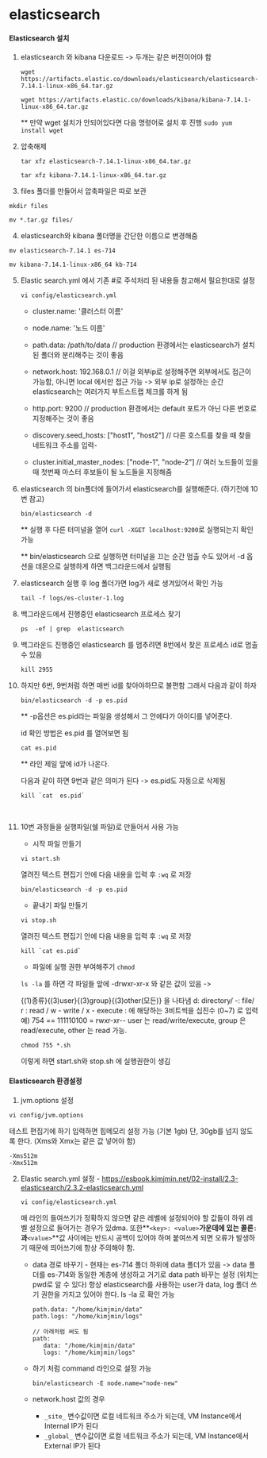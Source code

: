 # elasticsearch

#### Elasticsearch 설치

1. elasticsearch 와 kibana 다운로드 -> 두개는 같은 버전이어야 함

   ```
   wget https://artifacts.elastic.co/downloads/elasticsearch/elasticsearch-7.14.1-linux-x86_64.tar.gz
   ```

   ```
   wget https://artifacts.elastic.co/downloads/kibana/kibana-7.14.1-linux-x86_64.tar.gz
   ```

   ** 만약 wget 설치가 안되어있다면 다음 명령어로 설치 후  진행 `sudo yum install wget`  

   

2. 압축해제

   ```
   tar xfz elasticsearch-7.14.1-linux-x86_64.tar.gz
   ```

   ```
   tar xfz kibana-7.14.1-linux-x86_64.tar.gz  
   ```

   

3.  files 폴더를 만들어서 압축파일은 따로 보관

   ```
   mkdir files
   ```

   ```
   mv *.tar.gz files/  
   ```

   

4.  elasticsearch와 kibana 폴더명을 간단한 이름으로 변경해줌

   ```
   mv elasticsearch-7.14.1 es-714
   ```

   ```
   mv kibana-7.14.1-linux-x86_64 kb-714  
   ```



5. Elastic search.yml 에서 기존 #로 주석처리 된 내용들 참고해서 필요한대로 설정

   ```
   vi config/elasticsearch.yml
   ```

   - cluster.name: '클러스터 이름'

   - node.name: '노드 이름'

   - path.data: /path/to/data   // production 환경에서는 elasticsearch가 설치된 폴더와 분리해주는 것이 좋음

   - network.host: 192.168.0.1 // 이걸 외부ip로 설정해주면 외부에서도 접근이 가능함, 아니면 local 에서만 접근 가능  -> 외부 ip로 설정하는 순간 elasticsearch는 여러가지 부트스트랩 체크를 하게 됨

   -  http.port: 9200 // production 환경에서는 default 포트가 아닌 다른 번호로 지정해주는 것이 좋음

   - discovery.seed_hosts: ["host1", "host2"]  // 다른  호스트를 찾을 때 찾을 네트워크 주소를 입력-
   - cluster.initial_master_nodes:  ["node-1",  "node-2"]  // 여러 노드들이 있을 때  첫번째 마스터 후보들이 될 노드들을 지정해줌  



6. elasticsearch 의 bin폴더에 들어가서 elasticsearch를 실행해준다.  (하기전에 10번 참고)

   ```
   bin/elasticsearch -d
   ```

   ** 실행 후 다른 터미널을 열어 `curl -XGET localhost:9200`로 실행되는지 확인 가능

   ** bin/elasticsearch 으로 실행하면 터미널을 끄는 순간 멈출 수도  있어서  -d 옵션을 데몬으로 실행하게 하면 백그라운드에서 실행됨  

   

7. elasticsearch 실행 후 log 폴더가면 log가 새로 생겨있어서 확인 가능

   ```
   tail -f logs/es-cluster-1.log  
   ```

   

8. 백그라운드에서 진행중인 elasticsearch 프로세스  찾기

   ```
   ps  -ef | grep  elasticsearch  
   ```

   

9. 백그라운드 진행중인 elasticsearch 를 멈추려면 8번에서 찾은 프로세스 id로 멈출 수  있음

   ```
   kill 2955  
   ```



10. 하지만 6번,  9번처럼 하면 매번 id를 찾아야하므로 불편함 그래서 다음과 같이 하자

    ```
    bin/elasticsearch -d -p es.pid
    ```

    ** -p옵션은 es.pid라는 파일을  생성해서 그 안에다가 아이디를 넣어준다.

    

    id 확인 방법은 es.pid 를 열어보면 됨

    ```
    cat es.pid
    ```

    ** 라인 제일 앞에 id가 나온다.

    

    다음과  같이 하면 9번과 같은  의미가 된다  -> es.pid도 자동으로 삭제됨

    ```
    kill `cat  es.pid`  
    ```

    ​

11. 10번 과정들을 실행파일(쉘 파일)로 만들어서 사용 가능

    - 시작 파일 만들기

    ```
    vi start.sh
    ```

    열려진 텍스트 편집기 안에 다음 내용을 입력 후 ```:wq``` 로 저장

    ```
    bin/elasticsearch -d -p es.pid
    ```

    

    - 끝내기 파일 만들기

    ```
    vi stop.sh
    ```

    열려진 텍스트 편집기 안에 다음 내용을 입력 후 ```:wq``` 로 저장

    ```
    kill `cat es.pid`  
    ```

    

    - 파일에 실행 권한 부여해주기 ```chmod```

    ```ls -la``` 를 하면 각 파일들 앞에 -drwxr-xr-x 와 같은 값이 있음 -> 

    {(1)종류}{(3)user}{(3)group}{(3)other(모든)} 을 나타냄 d: directory/ -: file/ r : read / w - write / x - execute : 에 해당하는 3비트씩을 십진수 (0~7) 로 입력예) 754 == 111110100 = rwxr-xr-- 
    user 는 read/write/execute, group 은 read/execute, other 는 read 가능.

    ```
    chmod 755 *.sh
    ```

    이렇게 하면 start.sh와 stop.sh 에 실행권한이 생김    
    
    
    
    


#### Elasticsearch 환경설정  



1.  jvm.options 설정

   ```
   vi config/jvm.options
   ```

   테스트 편집기에 하기 입력하면 힙메모리 설정 가능 (기본 1gb) 단, 30gb를 넘지 않도록 한다. (Xms와 Xmx는 같은 값 넣어야 함)

   ```
   -Xms512m
   -Xmx512m
   ```  

   

2. Elastic search.yml 설정 - https://esbook.kimjmin.net/02-install/2.3-elasticsearch/2.3.2-elasticsearch.yml

   ```
   vi config/elasticsearch.yml
   ```

     매 라인의 들여쓰기가 정확하지 않으면 같은 레벨에 설정되어야 할 값들이 하위 레벨 설정으로 들어가는 경우가 있dma. 또한**`<key>: <value>`**가운데에 있는 콜론**`:`**과**`<value>`**값 사이에는 반드시 공백이 있어야 하며 붙여쓰게 되면 오류가 발생하기 때문에 띄어쓰기에 항상 주의해야 함.

   

   - data 경로 바꾸기  - 현재는 es-714 폴더 하위에 data 폴더가 있음 -> data 폴더를 es-714와 동일한 계층에 생성하고 거기로 data path 바꾸는 설정  (위치는 pwd로 알 수 있다)
     항상 elasticsearch를 사용하는 user가 data, log 폴더 쓰기 권한을 가지고 있어야 한다. ls -la 로 확인 가능

     ```
     path.data: "/home/kimjmin/data"
     path.logs: "/home/kimjmin/logs"
     
     // 아래처럼 써도 됨
     path:
     	data: "/home/kimjmin/data"
     	logs: "/home/kimjmin/logs"
     ```

   

   - 하기 처럼 command 라인으로 설정 가능

     ```
     bin/elasticsearch -E node.name="node-new"
     ```

     

   - network.host 값의 경우
     - `_site_` 변수값이면  로컬 네트워크 주소가 되는데, VM Instance에서 Internal IP가 된다
     - `_global_` 변수값이면  로컬 네트워크 주소가 되는데, VM Instance에서 External IP가 된다



